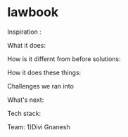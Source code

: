 # lawbook



Inspiration :











What it does:







How is it differnt from before solutions:









How it does these things:
















Challenges we ran into













What's next:







Tech stack:











Team:
1)Divi Gnanesh
